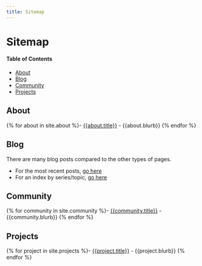 ```yaml
---
title: Sitemap
---
```

# Sitemap

#### Table of Contents
* [About](#about)
* [Blog](#blog)
* [Community](#community)
* [Projects](#projects)

## About
{% for about in site.about %}- [{{about.title}}]({{about.url}}) - {{about.blurb}} 
{% endfor %}

## Blog
There are many blog posts compared to the other types of pages.
- For the most recent posts, [go here](/blog.html)
- For an index by series/topic, [go here](/blog_guide.html)

## Community
{% for community in site.community %}- [{{community.title}}]({{community.url}}) - {{community.blurb}}
{% endfor %}

## Projects
{% for project in site.projects %}- [{{project.title}}]({{project.url}}) - {{project.blurb}}
{% endfor %}
